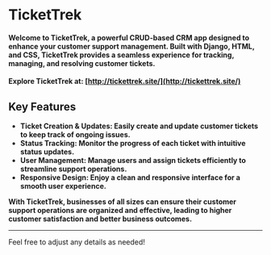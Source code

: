

<h1>TicketTrek</h1>

<b><h4> Welcome to TicketTrek, a powerful CRUD-based CRM app designed to enhance your customer support management. Built with Django, HTML, and CSS, TicketTrek provides a seamless experience for tracking, managing, and resolving customer tickets.</h4>

Explore TicketTrek at: [http://tickettrek.site/](http://tickettrek.site/)

 <h2>Key Features</h2>

- Ticket Creation & Updates: Easily create and update customer tickets to keep track of ongoing issues.
- Status Tracking: Monitor the progress of each ticket with intuitive status updates.
- User Management: Manage users and assign tickets efficiently to streamline support operations.
- Responsive Design: Enjoy a clean and responsive interface for a smooth user experience.

With TicketTrek, businesses of all sizes can ensure their customer support operations are organized and effective, leading to higher customer satisfaction and better business outcomes.</b>

---

Feel free to adjust any details as needed!

